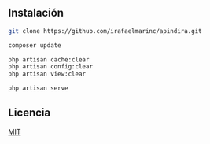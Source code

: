 ## Instalación

```bash
git clone https://github.com/irafaelmarinc/apindira.git

composer update

php artisan cache:clear
php artisan config:clear
php artisan view:clear

php artisan serve
```

## Licencia
[MIT](https://choosealicense.com/licenses/mit/)